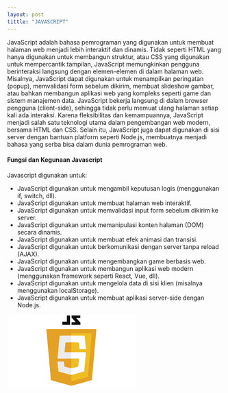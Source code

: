 ```yaml
---
layout: post
tittle: "JAVASCRIPT"
---
```


JavaScript adalah bahasa pemrograman yang digunakan untuk membuat halaman web menjadi lebih interaktif dan dinamis. Tidak seperti HTML yang hanya digunakan untuk membangun struktur, atau CSS yang digunakan untuk mempercantik tampilan, JavaScript memungkinkan pengguna berinteraksi langsung dengan elemen-elemen di dalam halaman web. Misalnya, JavaScript dapat digunakan untuk menampilkan peringatan (popup), memvalidasi form sebelum dikirim, membuat slideshow gambar, atau bahkan membangun aplikasi web yang kompleks seperti game dan sistem manajemen data. JavaScript bekerja langsung di dalam browser pengguna (client-side), sehingga tidak perlu memuat ulang halaman setiap kali ada interaksi. Karena fleksibilitas dan kemampuannya, JavaScript menjadi salah satu teknologi utama dalam pengembangan web modern, bersama HTML dan CSS. Selain itu, JavaScript juga dapat digunakan di sisi server dengan bantuan platform seperti Node.js, membuatnya menjadi bahasa yang serba bisa dalam dunia pemrograman web.
<h4>Fungsi dan Kegunaan Javascript</h4>
Javascript digunakan untuk:​
<ul type="disc">
    <li>JavaScript digunakan untuk mengambil keputusan logis (menggunakan if, switch, dll).
</li>
    <li>JavaScript digunakan untuk membuat halaman web interaktif.
</li>
    <li>JavaScript digunakan untuk memvalidasi input form sebelum dikirim ke server.
</li>
<li>JavaScript digunakan untuk memanipulasi konten halaman (DOM) secara dinamis.</li>
<li>JavaScript digunakan untuk membuat efek animasi dan transisi.
</li>
<li>JavaScript digunakan untuk berkomunikasi dengan server tanpa reload (AJAX).
</li>
<li>JavaScript digunakan untuk mengembangkan game berbasis web.
</li>
<li>JavaScript digunakan untuk membangun aplikasi web modern (menggunakan framework seperti React, Vue, dll).
</li>
<li>JavaScript digunakan untuk mengelola data di sisi klien (misalnya menggunakan localStorage).
</li>
<li>JavaScript digunakan untuk membuat aplikasi server-side dengan Node.js.</li>

</ul>

![HTML Link dan Lists](/assets/images/gambar-1.png)